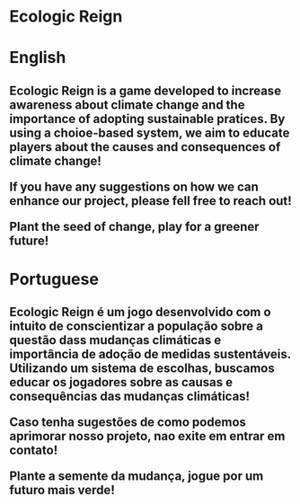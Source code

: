 # Ecologic Reign

<h1>English</h1>
<h2>Ecologic Reign is a game developed to increase awareness about climate change and the importance of adopting sustainable pratices. By using a choioe-based system, we aim to educate players about the causes and consequences of climate change!

If you have any suggestions on how we can enhance our project, please fell free to reach out!

Plant the seed of change, play for a greener future!</h2>

<h1>Portuguese</h1>
<h2>Ecologic Reign é um jogo desenvolvido com o intuito de conscientizar a população sobre a questão dass mudanças climáticas e importância de adoção de medidas sustentáveis. Utilizando um sistema de escolhas, buscamos educar os jogadores sobre as causas e consequências das mudanças climáticas!

Caso tenha sugestões de como podemos aprimorar nosso projeto, nao exite em entrar em contato!

Plante a semente da mudança, jogue por um futuro mais verde!</h2>
